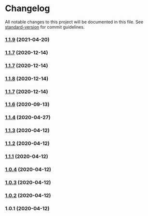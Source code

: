 # Changelog

All notable changes to this project will be documented in this file. See [standard-version](https://github.com/conventional-changelog/standard-version) for commit guidelines.

### [1.1.9](https://github.com/ditschedev/nuxtjs-ghost/compare/v1.1.7...v1.1.9) (2021-04-20)

### [1.1.7](https://github.com/ditschedev/nuxtjs-ghost/compare/v1.1.4...v1.1.7) (2020-12-14)

### [1.1.7](https://github.com/ditschedev/nuxtjs-ghost/compare/v1.1.4...v1.1.7) (2020-12-14)

### [1.1.8](https://github.com/ditschedev/nuxtjs-ghost/compare/v1.1.4...v1.1.8) (2020-12-14)

### [1.1.7](https://github.com/ditschedev/nuxtjs-ghost/compare/v1.1.4...v1.1.7) (2020-12-14)

### [1.1.6](https://github.com/ditschedev/nuxtjs-ghost/compare/v1.1.4...v1.1.6) (2020-09-13)

### [1.1.4](https://github.com/ditschedev/nuxtjs-ghost/compare/v1.1.3...v1.1.4) (2020-04-27)

### [1.1.3](https://github.com/ditschedev/nuxtjs-ghost/compare/v1.1.2...v1.1.3) (2020-04-12)

### [1.1.2](https://github.com/ditschedev/nuxtjs-ghost/compare/v1.1.1...v1.1.2) (2020-04-12)

### [1.1.1](https://github.com/ditschedev/nuxtjs-ghost/compare/v1.0.4...v1.1.1) (2020-04-12)

### [1.0.4](https://github.com/ditschedev/nuxtjs-ghost/compare/v1.0.3...v1.0.4) (2020-04-12)

### [1.0.3](https://github.com/ditschedev/nuxtjs-ghost/compare/v1.0.2...v1.0.3) (2020-04-12)

### [1.0.2](https://github.com/ditschedev/nuxtjs-ghost/compare/v1.0.1...v1.0.2) (2020-04-12)

### 1.0.1 (2020-04-12)
